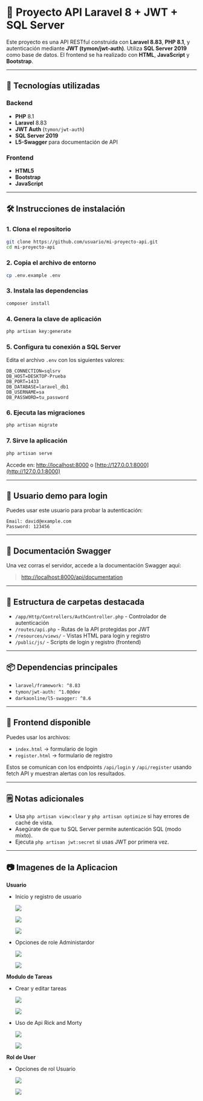 # 📘 Proyecto API Laravel 8 + JWT + SQL Server

Este proyecto es una API RESTful construida con **Laravel 8.83**, **PHP 8.1**, y autenticación mediante **JWT (tymon/jwt-auth)**. Utiliza **SQL Server 2019** como base de datos. El frontend se ha realizado con **HTML**, **JavaScript** y **Bootstrap**.

---

## 🚀 Tecnologías utilizadas

### Backend

-   **PHP** 8.1
-   **Laravel** 8.83
-   **JWT Auth** (`tymon/jwt-auth`)
-   **SQL Server 2019**
-   **L5-Swagger** para documentación de API

### Frontend

-   **HTML5**
-   **Bootstrap**
-   **JavaScript**

---

## 🛠️ Instrucciones de instalación

### 1. Clona el repositorio

```bash
git clone https://github.com/usuario/mi-proyecto-api.git
cd mi-proyecto-api
```

### 2. Copia el archivo de entorno

```bash
cp .env.example .env
```

### 3. Instala las dependencias

```bash
composer install
```

### 4. Genera la clave de aplicación

```bash
php artisan key:generate
```

### 5. Configura tu conexión a SQL Server

Edita el archivo `.env` con los siguientes valores:

```
DB_CONNECTION=sqlsrv
DB_HOST=DESKTOP-Prueba
DB_PORT=1433
DB_DATABASE=laravel_db1
DB_USERNAME=sa
DB_PASSWORD=tu_password
```

### 6. Ejecuta las migraciones

```bash
php artisan migrate
```

### 7. Sirve la aplicación

```bash
php artisan serve
```

Accede en: [http://localhost:8000](http://localhost:8000) o [http://127.0.0.1:8000](http://127.0.0.1:8000)

---

## 🔐 Usuario demo para login

Puedes usar este usuario para probar la autenticación:

```
Email: david@example.com
Password: 123456
```

---

## 📄 Documentación Swagger

Una vez corras el servidor, accede a la documentación Swagger aquí:

> [http://localhost:8000/api/documentation](http://localhost:8000/api/documentation)

---

## 📂 Estructura de carpetas destacada

-   `/app/Http/Controllers/AuthController.php` - Controlador de autenticación
-   `/routes/api.php` - Rutas de la API protegidas por JWT
-   `/resources/views/` - Vistas HTML para login y registro
-   `/public/js/` - Scripts de login y registro (frontend)

---

## 📦 Dependencias principales

-   `laravel/framework: ^8.83`
-   `tymon/jwt-auth: ^1.0@dev`
-   `darkaonline/l5-swagger: ^8.6`

---

## 🧪 Frontend disponible

Puedes usar los archivos:

-   `index.html` → formulario de login
-   `register.html` → formulario de registro

Estos se comunican con los endpoints `/api/login` y `/api/register` usando fetch API y muestran alertas con los resultados.

---

## 🗒️ Notas adicionales

-   Usa `php artisan view:clear` y `php artisan optimize` si hay errores de caché de vista.
-   Asegúrate de que tu SQL Server permite autenticación SQL (modo mixto).
-   Ejecuta `php artisan jwt:secret` si usas JWT por primera vez.

---

## 📷 Imagenes de la Aplicacion

**Usuario**

-   Inicio y registro de usuario

    ![](https://raw.githubusercontent.com/david99cartagena/Aplicacion-Web-Ricky-and-Morty/refs/heads/master/media/Screenshot_1.png)

    ![](https://raw.githubusercontent.com/david99cartagena/Aplicacion-Web-Ricky-and-Morty/refs/heads/master/media/Screenshot_2.png)

    ![](https://raw.githubusercontent.com/david99cartagena/Aplicacion-Web-Ricky-and-Morty/refs/heads/master/media/Screenshot_3.png)

-   Opciones de role Administardor

    ![](https://raw.githubusercontent.com/david99cartagena/Aplicacion-Web-Ricky-and-Morty/refs/heads/master/media/Screenshot_4.png)

    ![](https://raw.githubusercontent.com/david99cartagena/Aplicacion-Web-Ricky-and-Morty/refs/heads/master/media/Screenshot_5.png)

**Modulo de Tareas**

-   Crear y editar tareas

    ![](https://raw.githubusercontent.com/david99cartagena/Aplicacion-Web-Ricky-and-Morty/refs/heads/master/media/Screenshot_6.png)

    ![](https://raw.githubusercontent.com/david99cartagena/Aplicacion-Web-Ricky-and-Morty/refs/heads/master/media/Screenshot_7.png)

-   Uso de Api Rick and Morty

    ![](https://raw.githubusercontent.com/david99cartagena/Aplicacion-Web-Ricky-and-Morty/refs/heads/master/media/Screenshot_8.png)

    ![](https://raw.githubusercontent.com/david99cartagena/Aplicacion-Web-Ricky-and-Morty/refs/heads/master/media/Screenshot_9.png)

**Rol de User**

-   Opciones de rol Usuario

    ![](https://raw.githubusercontent.com/david99cartagena/Aplicacion-Web-Ricky-and-Morty/refs/heads/master/media/Screenshot_10.png)

    ![](https://raw.githubusercontent.com/david99cartagena/Aplicacion-Web-Ricky-and-Morty/refs/heads/master/media/Screenshot_11.png)
